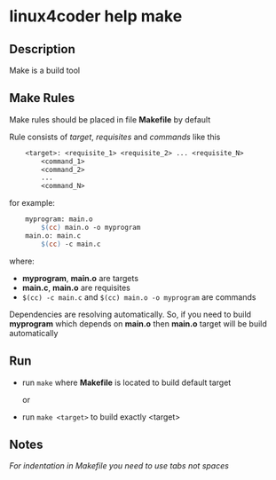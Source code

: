 # linux4coder help make

## Description

Make is a build tool

## Make Rules

Make rules should be placed in file **Makefile** by default

Rule consists of *target*, *requisites* and *commands* like this

```makefile
    <target>: <requisite_1> <requisite_2> ... <requisite_N>
        <command_1>
        <command_2>
        ...
        <command_N>
```
for example:

```makefile
    myprogram: main.o
        $(cc) main.o -o myprogram
    main.o: main.c
        $(cc) -c main.c
```
where:
* **myprogram**, **main.o** are targets
* **main.c**, **main.o** are requisites
* `$(cc) -c main.c` and `$(cc) main.o -o myprogram` are commands

Dependencies are resolving automatically. So, if you need to build **myprogram** which depends on **main.o** then **main.o** target will be build automatically

## Run

* run `make` where **Makefile** is located to build default target

    or

* run `make <target>` to build exactly &lt;target&gt;

## Notes

*For indentation in Makefile you need to use tabs not spaces*
